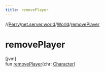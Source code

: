 ```yaml
---
title: removePlayer
---
```

//[Perry](../../../index.html)/[net.server.world](../index.html)/[World](index.html)/[removePlayer](remove-player.html)



# removePlayer



[jvm]\
fun [removePlayer](remove-player.html)(chr: [Character](../../client/-character/index.html))




